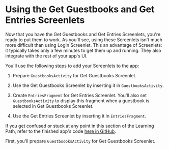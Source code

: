 # Using the Get Guestbooks and Get Entries Screenlets [](id=using-the-get-guestbooks-and-get-entries-screenlets)

Now that you have the Get Guestbooks and Get Entries Screenlets, you're ready to 
put them to work. As you'll see, using these Screenlets isn't much more 
difficult than using Login Screenlet. This an advantage of Screenlets: it 
typically takes only a few minutes to get them up and running. They also 
integrate with the rest of your app's UI. 

You'll use the following steps to add your Screenlets to the app: 

1. Prepare `GuestbooksActivity` for Get Guestbooks Screenlet. 

2. Use the Get Guestbooks Screenlet by inserting it in `GuestbooksActivity`. 

3. Create `EntriesFragment` for Get Entries Screenlet. You'll also set 
   `GuestbooksActivity` to display this fragment when a guestbook is selected in 
   Get Guestbooks Screenlet. 

4. Use the Get Entries Screenlet by inserting it in `EntriesFragment`. 

If you get confused or stuck at any point in this section of the Learning Path, 
refer to the finished app's code 
[here in GitHub](https://github.com/ngaskill/liferay-docs/tree/LRDOCS-1816-android-lp/develop/learning-paths/mobile/code/06-using-your-screenlets/LiferayGuestbook). 
<!-- Change this link once the app gets merged in to 6.2.x -->

First, you'll prepare `GuestboooksActivity` for Get Guestbooks Screenlet. 

